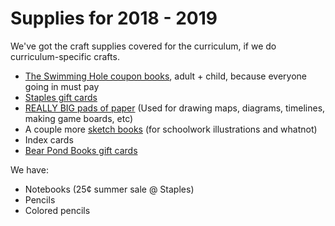# Supplies for 2018 - 2019

We've got the craft supplies covered for the curriculum, if we do curriculum-specific crafts.

* [The Swimming Hole coupon books](https://theswimmingholestowe.com/rates/), adult + child, because everyone going in must pay
* [Staples gift cards](https://www.staples.com/Staples-Logo-Gift-Card-50/product_2609920)
* [REALLY BIG pads of paper](https://www.staples.com/Melissa-Doug-Deluxe-Easel-Pad-Bundle-2-Pack/product_178001) (Used for drawing maps, diagrams, timelines, making game boards, etc)
* A couple more [sketch books](https://www.staples.com/sketch+books/directory_sketch%2520books) (for schoolwork illustrations and whatnot)
* Index cards
* [Bear Pond Books gift cards](https://www.bearpondbooks.com/bear-pond-gift-card)

We have:

* Notebooks (25¢ summer sale @ Staples)
* Pencils
* Colored pencils
